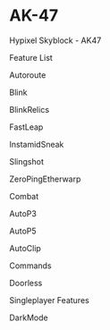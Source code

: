 # AK-47
Hypixel Skyblock - AK47

Feature List


Autoroute

Blink

BlinkRelics

FastLeap

InstamidSneak

Slingshot

ZeroPingEtherwarp

Combat

AutoP3

AutoP5

AutoClip

Commands

Doorless

Singleplayer Features

DarkMode


